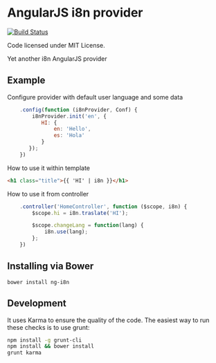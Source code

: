 AngularJS i8n provider
=================
[![Build Status](https://travis-ci.org/gonzalo123/ngI8n.svg?branch=master)](https://travis-ci.org/gonzalo123/ngI8n)

Code licensed under MIT License.

Yet another i8n AngularJS provider

## Example

Configure provider with default user language and some data
```js
    .config(function (i8nProvider, Conf) {
        i8nProvider.init('en', {
           HI: {
               en: 'Hello',
               es: 'Hola'
           }
       });
    })
```

How to use it within template
```html
<h1 class="title">{{ 'HI' | i8n }}</h1>
```

How to use it from controller
```js
    .controller('HomeController', function ($scope, i8n) {
        $scope.hi = i8n.traslate('HI');

        $scope.changeLang = function(lang) {
            i8n.use(lang);
        };
    })
```

## Installing via Bower
```
bower install ng-i8n
```

## Development
It uses Karma to ensure the quality of the code. The easiest way to run these checks is to use grunt:

```sh
npm install -g grunt-cli
npm install && bower install
grunt karma
```